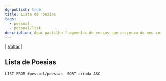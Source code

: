 ```yaml
---
dg-publish: true
title: Lista de Poesias
tags:
  - pessoal
  - pessoal/list
description: Aqui partilho fragmentos de versos que nasceram do meu coração
---
```

| [Voltar](index) |
## Lista de Poesias
```dataview
LIST FROM #pessoal/poesias  SORT criada ASC
```
